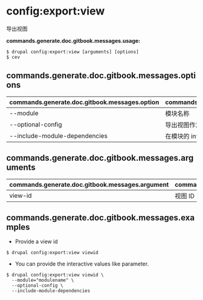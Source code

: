 # config:export:view
导出视图

**commands.generate.doc.gitbook.messages.usage:**
```
$ drupal config:export:view [arguments] [options]
$ cev  
```

## commands.generate.doc.gitbook.messages.options
commands.generate.doc.gitbook.messages.option | commands.generate.doc.gitbook.messages.details
-------|-------------
--module | 模块名称
--optional-config | 导出视图作为模块的可选配置
--include-module-dependencies | 在模块的 info 文件中包含相关依赖模块

## commands.generate.doc.gitbook.messages.arguments
commands.generate.doc.gitbook.messages.argument | commands.generate.doc.gitbook.messages.details
---------|-------------
view-id | 视图 ID

## commands.generate.doc.gitbook.messages.examples
* Provide a view id
```
$ drupal config:export:view viewid
```
* You can provide the interactive values like parameter.
```
$ drupal config:export:view viewid \
  --module="modulename" \
  --optional-config \
  --include-module-dependencies

```
